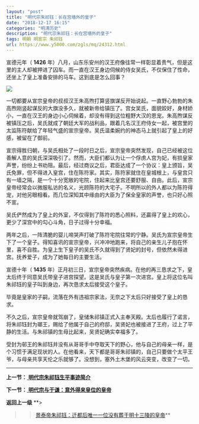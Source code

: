 ```yaml
---
layout: "post"
title: "明代宗朱祁钰：长在宫墙外的皇子"
date: "2018-12-17 16:15"
categories: "明清历史"
description: "明代宗朱祁钰：长在宫墙外的皇子"
tags: 明朝 明宣宗 朱祁钰
url: https://www.y5000.com/zgls/mq/24312.html
---
```






宣德元年（ **1426**
年）八月，山东乐安州的汉王府像往常一样彰显着贵气，但是这里的主人却被押进了囚车。而一直在汉王身边伺候的侍女吴氏，不仅保住了性命，还坐上了皇上准备安排的马车。这到底是怎么回事？

![](https://img.y5000.com/uploads/allimg/170726/12-1FH6092332238.jpg)

一切都要从宣宗皇帝的叔叔汉王朱高煦打算竖旗谋反开始说起。一直野心勃勃的朱高煦刚竖起谋反的大旗没多久，就被新帝给镇压了。宫女吴氏，面貌姣好，身材娇小，一直在汉王的身边小心伺候着，却没有得到这位粗野大汉的恩宠。朱高煦谋反被镇压之后，吴氏就成了朝廷大军的战利品，跟着几名汉王府侍女一起，被宫里的太监陈符献给了年轻气盛的宣宗皇帝。吴氏温柔婉约的神态马上就引起了皇上的好感，被留在了御前。

宣宗得胜归朝，与吴氏相处了一段时日之后，宣宗皇帝突然发现，自己已经被这位善解人意的吴氏深深吸引了。然而，大臣们都认为让一个俘虏人宫为妃，有损皇家声誉，纷纷上书劝阻。最后，经过商议之后，君臣达成了一个协议：皇上颁旨，吴氏免罪，但不得进入皇宫，住在陈符家。其实，陈符家就住在皇城根上，与皇宫只有一墙之隔，是一个十分宽敞的宅院，住起来比皇宫还要舒服、自由。此后，宣宗皇帝经常会以微服私访的名义，光顾陈符的大宅子。不明所以的外人都以为陈符得宠，对他另眼相看。而几位深知其中缘由的大臣为了保全皇家的声誉，也只好心照不宣。

吴氏俨然成为了皇上的外室，不仅得到了陈符的悉心照料，还贏得了皇上的欢心，更少了深宫中的勾心斗角，日子过得十分幸福。

两年之后，一阵清脆的婴儿啼哭声打破了陈符宅院往常的宁静。吴氏为宣宗皇帝生下了一个皇子。得知喜讯的宣宗皇帝，兴冲冲地跑来，将自己的亲生儿子抱在怀里，喜不自胜。为皇上生下皇子的吴氏不久就得到了贤妃的封号，但依然未得进宫。抚养爱子，成为了她每日的主要生活。

宣德十年（ **1435**
年）正月初三日，宣宗皇帝突然疾病。在他的再三恳求之下，皇太后终于同意吴氏带皇子进宫探望。这是吴氏与皇子第一次进宫。皇上将这位名叫朱祁钰的皇子叫到身边，再次恳求太后接受这个皇子。

毕竟是皇家的子嗣，流落在外有违祖宗家法，无奈之下太后只好接受了皇上的恳求。

不久之后，宣宗皇帝就驾崩了，皇储朱祁镇正式入主奉天殿。太后也履行了诺言，将朱祁钰封为瑯王，赐给了他属于自己的府邸，吴贤妃也被接进了王府，过上了平静的生活。与朱祁镇的生母比起来，吴贤妃确实幸福多了。

受封为邨王的朱祁钰并没有从哥哥手中夺取天下的野心，他与自己的母亲一样，是个习惯于满足现状的人。在他看来，天下都是哥哥朱祁镇的，自己只要做个太平王爷，与母亲共享天伦之乐就够了。没想到，塞外土木堡的风云突变，改变了一切。

* * *

**上一节：**[ **明代宗朱祁钰生平事迹简介**](https://www.y5000.com/zgls/mq/24311.html)

**下一节：**[ **明代宗与于谦：意外得来皇位的皇帝**](https://www.y5000.com/zgls/mq/24313.html)

**返回上一级** **>
>>[景泰帝朱祁钰：迁都后唯一一位没有葬于明十三陵的皇帝](https://www.y5000.com/zgls/mq/24310.html)**
